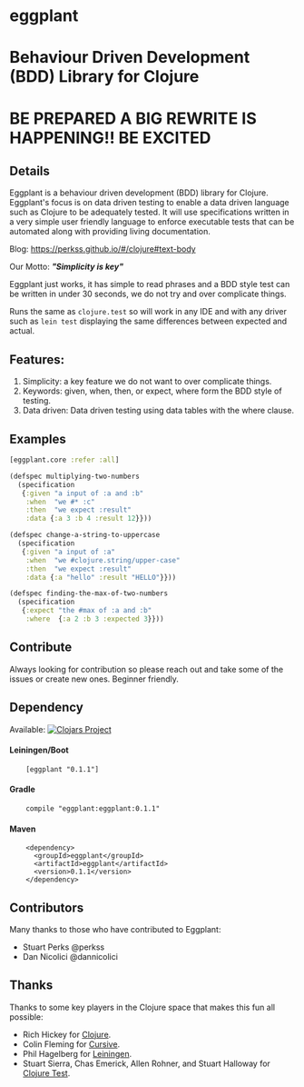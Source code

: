 # eggplant 
# Behaviour Driven Development (BDD) Library for Clojure

# BE PREPARED A BIG REWRITE IS HAPPENING!! BE EXCITED

## Details

Eggplant is a behaviour driven development (BDD) library for Clojure. Eggplant's focus is on data driven testing to enable a data driven language such as Clojure to be adequately tested. It will use specifications written in a very simple user friendly language to enforce executable tests that can be automated along with providing living documentation. 

Blog: https://perkss.github.io/#/clojure#text-body

Our Motto: **_"Simplicity is key"_**

Eggplant just works, it has simple to read phrases and a BDD style test can be written in under 30 seconds, we do not try and over complicate things.

Runs the same as `clojure.test` so will work in any IDE and with any driver such as `lein test` displaying the same differences between expected and actual.

## Features: 
1. Simplicity: a key feature we do not want to over complicate things.
2. Keywords: given, when, then, or expect, where form the BDD style of testing.
3. Data driven: Data driven testing using data tables with the where clause. 
 
## Examples

``` clojure
[eggplant.core :refer :all]

(defspec multiplying-two-numbers
  (specification
   {:given "a input of :a and :b"
    :when  "we #* :c"
    :then  "we expect :result"
    :data {:a 3 :b 4 :result 12}}))

(defspec change-a-string-to-uppercase
  (specification
   {:given "a input of :a"
    :when  "we #clojure.string/upper-case"
    :then  "we expect :result"
    :data {:a "hello" :result "HELLO"}}))

(defspec finding-the-max-of-two-numbers
  (specification
   {:expect "the #max of :a and :b"
    :where  {:a 2 :b 3 :expected 3}}))

```
## Contribute

Always looking for contribution so please reach out and take some of the issues or create new ones. Beginner friendly.
 
## Dependency

Available: [![Clojars Project](https://img.shields.io/clojars/v/eggplant.svg)](https://clojars.org/eggplant)

#### Leiningen/Boot
``` 
    [eggplant "0.1.1"] 
```
#### Gradle  
```
    compile "eggplant:eggplant:0.1.1"
```
#### Maven  
```
    <dependency>
      <groupId>eggplant</groupId>
      <artifactId>eggplant</artifactId>
      <version>0.1.1</version>
    </dependency>
```
## Contributors

Many thanks to those who have contributed to Eggplant:

- Stuart Perks @perkss
- Dan Nicolici @dannicolici
 
## Thanks

Thanks to some key players in the Clojure space that makes this fun all possible: 
 
- Rich Hickey for [Clojure](http://clojure.org).
- Colin Fleming for [Cursive](https://cursiveclojure.com).
- Phil Hagelberg for [Leiningen](http://leiningen.org).
- Stuart Sierra, Chas Emerick, Allen Rohner, and Stuart Halloway for [Clojure Test](https://clojure.github.io/clojure/clojure.test-api.html).


